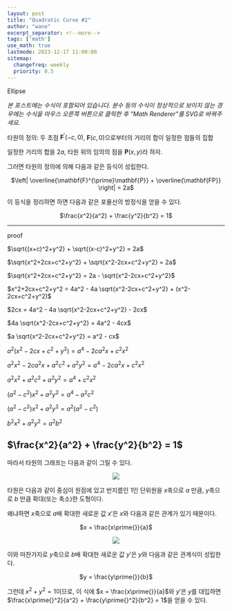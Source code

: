 ```yaml
---
layout: post
title: "Quadratic Curve #2"
author: "wano"
excerpt_separator: <!--more-->
tags: ['math']
use_math: true
lastmode: 2023-12-17 11:00:00
sitemap:
  changefreq: weekly
  priority: 0.5
---
```


Ellipse <!--more-->

*본 포스트에는 수식이 포함되어 있습니다. 분수 등의 수식이 정상적으로 보이지 않는 경우에는 수식을 마우스 오른쪽 버튼으로 클릭한 후 "Math Renderer"를 SVG로 바꿔주세요.*

타원의 정의: 두 초점 $\mathbf{F}^{\prime}(-c,0)$, $\mathbf{F}(c,0)$으로부터의 거리의 합이 일정한 점들의 집합

일정한 거리의 합을 $2a$, 타원 위의 임의의 점을 $\mathbf{P}(x,y)$라 하자.

그러면 타원의 정의에 의해 다음과 같은 등식이 성립한다.

<p style="text-align: center;">$\left| \overline{\mathbf{F}^{\prime}\mathbf{P}} + \overline{\mathbf{FP}} \right| = 2a$</p>

이 등식을 정리하면 하면 다음과 같은 포물선의 방정식을 얻을 수 있다.

<p style="text-align: center;">$\frac{x^2}{a^2} + \frac{y^2}{b^2} = 1$</p>

---
proof

$\sqrt{(x+c)^2+y^2} + \sqrt{(x-c)^2+y^2} = 2a$

$\sqrt{x^2+2cx+c^2+y^2} + \sqrt{x^2-2cx+c^2+y^2} = 2a$

$\sqrt{x^2+2cx+c^2+y^2} = 2a - \sqrt{x^2-2cx+c^2+y^2}$

$x^2+2cx+c^2+y^2 = 4a^2 - 4a \sqrt{x^2-2cx+c^2+y^2} + (x^2-2cx+c^2+y^2)$

$2cx = 4a^2 - 4a \sqrt{x^2-2cx+c^2+y^2} - 2cx$

$4a \sqrt{x^2-2cx+c^2+y^2}  = 4a^2 - 4cx$

$a \sqrt{x^2-2cx+c^2+y^2}  = a^2 - cx$

$a^2 (x^2-2cx+c^2+y^2)  = a^4 - 2ca^2x + c^2x^2$

$a^2x^2 - 2ca^2x + a^2c^2 + a^2y^2  = a^4 - 2ca^2x + c^2x^2$

$a^2x^2 + a^2c^2 + a^2y^2  = a^4 + c^2x^2$

$(a^2-c^2)x^2 + a^2y^2  = a^4 - a^2c^2$

$(a^2-c^2)x^2 + a^2y^2  = a^2 (a^2 - c^2)$

$b^2x^2 + a^2y^2  = a^2 b^2$

$\frac{x^2}{a^2} + \frac{y^2}{b^2} = 1$
---


따라서 타원의 그래프는 다음과 같이 그릴 수 있다.

<center><img src="https://cgvfxmath.github.io/assets/img/ellipse_graph.jpg"></center>

타원은 다음과 같이 중심이 원점에 있고 반지름인 1인 단위원을 $x$축으로 $a$ 만큼, $y$축으로 $b$ 만큼 확대(또는 축소)한 도형이다.

왜냐하면 $x$축으로 $a$배 확대한 새로운 값  $x\prime{}$은 $x$와 다음과 같은 관계가 있기 때문이다.

<p style="text-align: center;">$x = \frac{x\prime{}}{a}$</p>

<center><img src="https://cgvfxmath.github.io/assets/img/sphere_to_ellipe.jpg"></center>

이와 마찬가지로 $y$축으로 $b$배 확대한 새로운 값 $y\prime{}$은 $y$와 다음과 같은 관계식이 성립한다.

<p style="text-align: center;">$y = \frac{y\prime{}}{b}$</p>

그런데 $x^2 + y^2 = 1$이므로, 이 식에 $x = \frac{x\prime{}}{a}$와 $y\prime{}$은 $y$를 대입하면 $\frac{x\prime{}^2}{a^2} + \frac{y\prime{}^2}{b^2} = 1$을 얻을 수 있다.